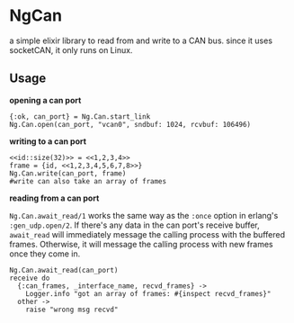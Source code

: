 # NgCan
a simple elixir library to read from and write to a CAN bus. since it uses socketCAN, it only runs on Linux.

## Usage

**opening a can port**
```
{:ok, can_port} = Ng.Can.start_link
Ng.Can.open(can_port, "vcan0", sndbuf: 1024, rcvbuf: 106496)
```

**writing to a can port**
```
<<id::size(32)>> = <<1,2,3,4>>
frame = {id, <<1,2,3,4,5,6,7,8>>}
Ng.Can.write(can_port, frame)
#write can also take an array of frames
```
    
**reading from a can port**

`Ng.Can.await_read/1` works the same way as the `:once` option in erlang's `:gen_udp.open/2`. If there's any data in the can port's receive buffer, `await_read` will immediately message the calling process with the buffered frames. Otherwise, it will message the calling process with new frames once they come in.
```
Ng.Can.await_read(can_port)
receive do
  {:can_frames, _interface_name, recvd_frames} ->
    Logger.info "got an array of frames: #{inspect recvd_frames}"
  other ->
    raise "wrong msg recvd"
```
